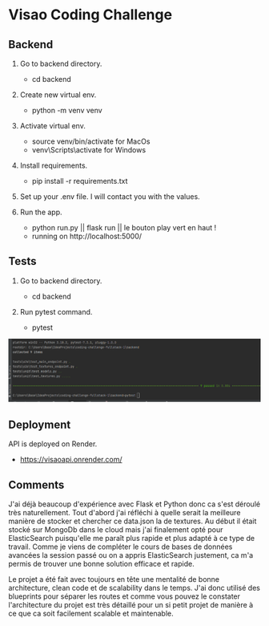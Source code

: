 # Visao Coding Challenge
## Backend

1. Go to backend directory.
   - cd backend
   
2. Create new virtual env.
   - python -m venv venv
   
3. Activate virtual env.
    - source venv/bin/activate for MacOs
    - venv\Scripts\activate for Windows
   
4. Install requirements.
    - pip install -r requirements.txt
   
5. Set up your .env file. I will contact you with the values.
    
5. Run the app.
    - python run.py || flask run || le bouton play vert en haut !
    - running on http://localhost:5000/
 

## Tests
1. Go to backend directory.
   - cd backend
   
2. Run pytest command.
    - pytest

![Alt Text](app/static/images/tests.png)


## Deployment

API is deployed on Render.
- https://visaoapi.onrender.com/


## Comments

J'ai déjà beaucoup d'expérience avec Flask et Python donc ca s'est déroulé très naturellement. Tout d'abord j'ai réfléchi à quelle serait la meilleure manière de stocker
et chercher ce data.json la de textures. Au début il était stocké sur MongoDb dans le cloud mais j'ai finalement opté pour ElasticSearch puisqu'elle me paraît plus
rapide et plus adapté à ce type de travail. Comme je viens de compléter le cours de bases de données avancées la session passé ou on a appris ElasticSearch justement,
ca m'a permis de trouver une bonne solution efficace et rapide.

Le projet a été fait avec toujours en tête une mentalité de bonne architecture, clean code et de scalability dans le temps. 
J'ai donc utilisé des blueprints pour séparer les routes et comme vous pouvez le constater l'architecture du projet est très détaillé
pour un si petit projet de manière à ce que ca soit facilement scalable et maintenable.
